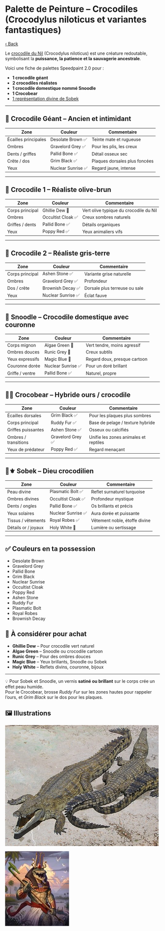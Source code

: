 # Palette de Peinture – Crocodiles (Crocodylus niloticus et variantes fantastiques)

[‹ Back](../index.md)

Le [crocodile du Nil](https://en.wikipedia.org/wiki/Nile_crocodile) (Crocodylus niloticus) est une créature redoutable, symbolisant la **puissance, la patience et la sauvagerie ancestrale**.

Voici une fiche de palettes Speedpaint 2.0 pour :

- **1 crocodile géant**
- **2 crocodiles réalistes**
- **1 crocodile domestique nommé Snoodle**
- **1 Crocobear**
- [1 représentation divine de Sobek](https://en.wikipedia.org/wiki/Sobek)

---

## 🐊 Crocodile Géant – Ancien et intimidant

| Zone                 | Couleur            | Commentaire                   |
| -------------------- | ------------------ | ----------------------------- |
| Écailles principales | Desolate Brown ✅  | Teinte mate et rugueuse       |
| Ombres               | Gravelord Grey ✅  | Pour les plis, les creux      |
| Dents / griffes      | Pallid Bone ✅     | Détail osseux sec             |
| Crête / dos          | Grim Black ✅      | Plaques dorsales plus foncées |
| Yeux                 | Nuclear Sunrise ✅ | Regard jaune, intense         |

---

## 🐊 Crocodile 1 – Réaliste olive-brun

| Zone            | Couleur            | Commentaire                            |
| --------------- | ------------------ | -------------------------------------- |
| Corps principal | Ghillie Dew 🛒     | Vert olive typique du crocodile du Nil |
| Ombres          | Occultist Cloak ✅ | Creux sombres naturels                 |
| Griffes / dents | Pallid Bone ✅     | Détails organiques                     |
| Yeux            | Poppy Red ✅       | Yeux animaliers vifs                   |

---

## 🐊 Crocodile 2 – Réaliste gris-terre

| Zone            | Couleur            | Commentaire                   |
| --------------- | ------------------ | ----------------------------- |
| Corps principal | Ashen Stone ✅     | Variante grise naturelle      |
| Ombres          | Gravelord Grey ✅  | Profondeur                    |
| Dos / crête     | Brownish Decay ✅  | Dorsale plus terreuse ou sale |
| Yeux            | Nuclear Sunrise ✅ | Éclat fauve                   |

---

## 🐊 Snoodle – Crocodile domestique avec couronne

| Zone            | Couleur            | Commentaire                  |
| --------------- | ------------------ | ---------------------------- |
| Corps mignon    | Algae Green 🛒     | Vert tendre, moins agressif  |
| Ombres douces   | Runic Grey 🛒      | Creux subtils                |
| Yeux expressifs | Magic Blue 🛒      | Regard doux, presque cartoon |
| Couronne dorée  | Nuclear Sunrise ✅ | Pour un doré brillant        |
| Griffe / ventre | Pallid Bone ✅     | Naturel, propre              |

---

## 🐊🐻 Crocobear – Hybride ours / crocodile

| Zone                 | Couleur           | Commentaire                           |
| -------------------- | ----------------- | ------------------------------------- |
| Écailles dorsales    | Grim Black ✅     | Pour les plaques plus sombres         |
| Corps principal      | Ruddy Fur ✅      | Base de pelage / texture hybride      |
| Griffes puissantes   | Ashen Stone ✅    | Osseux ou calcifiés                   |
| Ombres / transitions | Gravelord Grey ✅ | Unifie les zones animales et reptiles |
| Yeux de prédateur    | Poppy Red ✅      | Regard menaçant                       |

---

## 🐊⚜️ Sobek – Dieu crocodilien

| Zone                | Couleur            | Commentaire                   |
| ------------------- | ------------------ | ----------------------------- |
| Peau divine         | Plasmatic Bolt ✅  | Reflet surnaturel turquoise   |
| Ombres divines      | Occultist Cloak ✅ | Profondeur mystique           |
| Dents / ongles      | Pallid Bone ✅     | Os brillants et précis        |
| Yeux solaires       | Nuclear Sunrise ✅ | Aura dorée et puissante       |
| Tissus / vêtements  | Royal Robes ✅     | Vêtement noble, étoffe divine |
| Détails or / joyaux | Holy White 🛒      | Lumière ou sertissage         |

---

## ✅ Couleurs en ta possession

- Desolate Brown
- Gravelord Grey
- Pallid Bone
- Grim Black
- Nuclear Sunrise
- Occultist Cloak
- Poppy Red
- Ashen Stone
- Ruddy Fur
- Plasmatic Bolt
- Royal Robes
- Brownish Decay

## 🛒 À considérer pour achat

- **Ghillie Dew** – Pour crocodile vert naturel
- **Algae Green** – Snoodle ou crocodile cartoon
- **Runic Grey** – Pour des ombres douces
- **Magic Blue** – Yeux brillants, Snoodle ou Sobek
- **Holy White** – Reflets divins, couronne, bijoux

---

💡 Pour Sobek et Snoodle, un vernis **satiné ou brillant** sur le corps crée un effet peau humide.  
Pour le Crocobear, brosse _Ruddy Fur_ sur les zones hautes pour rappeler l’ours, et _Grim Black_ sur le dos pour les plaques.

## 🖼️ Illustrations

![Illustration](nile-crocodile.jpg)

![Illustration](sobek.jpg)
